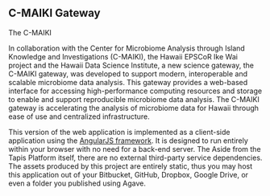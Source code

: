 ## C-MAIKI Gateway

The C-MAIKI 

In collaboration with the Center for Microbiome Analysis through Island Knowledge and Investigations (C-MAIKI), the Hawaii EPSCoR Ike Wai project and the Hawaii Data Science Institute, a new science gateway, the C-MAIKI gateway, was developed to support modern, interoperable and scalable microbiome data analysis. This gateway provides a web-based interface for accessing high-performance computing resources and storage to enable and support reproducible microbiome data analysis. The C-MAIKI gateway is accelerating the analysis of microbiome data for Hawaii through ease of use and centralized infrastructure.

This version of the web application is implemented as a client-side application using the [AngularJS framework](http://angularjs.org/). It is designed to run entirely within your browser with no need for a back-end server. The Aside from the Tapis Platform itself, there are no external third-party service dependencies. The assets produced by this project are entirely static, thus you may host this application out of your Bitbucket, GitHub, Dropbox, Google Drive, or even a folder you published using Agave.  


